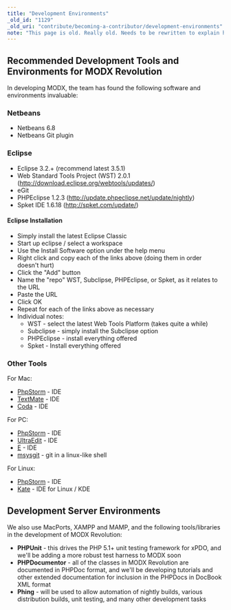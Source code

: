 ```yaml
---
title: "Development Environments"
_old_id: "1129"
_old_uri: "contribute/becoming-a-contributor/development-environments"
note: "This page is old. Really old. Needs to be rewritten to explain how to set up a git-based version of MODX properly for development."
---
```


## Recommended Development Tools and Environments for MODX Revolution

In developing MODX, the team has found the following software and environments invaluable:

### Netbeans

- Netbeans 6.8
- Netbeans Git plugin

### Eclipse

- Eclipse 3.2.+ (recommend latest 3.5.1)
- Web Standard Tools Project (WST) 2.0.1 (<http://download.eclipse.org/webtools/updates/>)
- eGit
- PHPEclipse 1.2.3 (<http://update.phpeclipse.net/update/nightly>)
- Spket IDE 1.6.18 (<http://spket.com/update/>)

#### Eclipse Installation

- Simply install the latest Eclipse Classic
- Start up eclipse / select a workspace
- Use the Install Software option under the help menu
- Right click and copy each of the links above (doing them in order doesn't hurt)
- Click the "Add" button
- Name the "repo" WST, Subclipse, PHPEclipse, or Spket, as it relates to the URL
- Paste the URL
- Click OK
- Repeat for each of the links above as necessary
- Individual notes:
    - WST - select the latest Web Tools Platform (takes quite a while)
    - Subclipse - simply install the Subclipse option
    - PHPEclipse - install everything offered
    - Spket - Install everything offered

### Other Tools

For Mac:

- [PhpStorm](http://www.jetbrains.com/phpstorm/) - IDE
- [TextMate](http://macromates.com/) - IDE
- [Coda](http://www.panic.com/coda/) - IDE

For PC:

- [PhpStorm](http://www.jetbrains.com/phpstorm/) - IDE
- [UltraEdit](http://www.ultraedit.com/) - IDE
- [E](http://www.e-texteditor.com/) - IDE
- [msysgit](http://code.google.com/p/msysgit/) - git in a linux-like shell

For Linux:

- [PhpStorm](http://www.jetbrains.com/phpstorm/) - IDE
- [Kate](http://kate-editor.org/) - IDE for Linux / KDE

## Development Server Environments

We also use MacPorts, XAMPP and MAMP, and the following tools/libraries in the development of MODX Revolution:

- **PHPUnit** - this drives the PHP 5.1+ unit testing framework for xPDO, and we'll be adding a more robust test harness to MODX soon
- **PHPDocumentor** - all of the classes in MODX Revolution are documented in PHPDoc format, and we'll be developing tutorials and other extended documentation for inclusion in the PHPDocs in DocBook XML format
- **Phing** - will be used to allow automation of nightly builds, various distribution builds, unit testing, and many other development tasks
